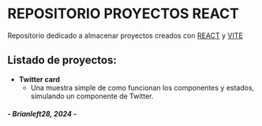 <!-- HEADINGS -->

# REPOSITORIO PROYECTOS REACT 

Repositorio dedicado a almacenar proyectos creados con [REACT](https://react.dev/) y [VITE](https://vitejs.dev/)
 

## Listado de proyectos: 

* **Twitter card**
  * Una muestra simple de como funcionan los componentes y estados, simulando un componente de Twitter.
  
  
  











##### - Brianleft28, 2024 -